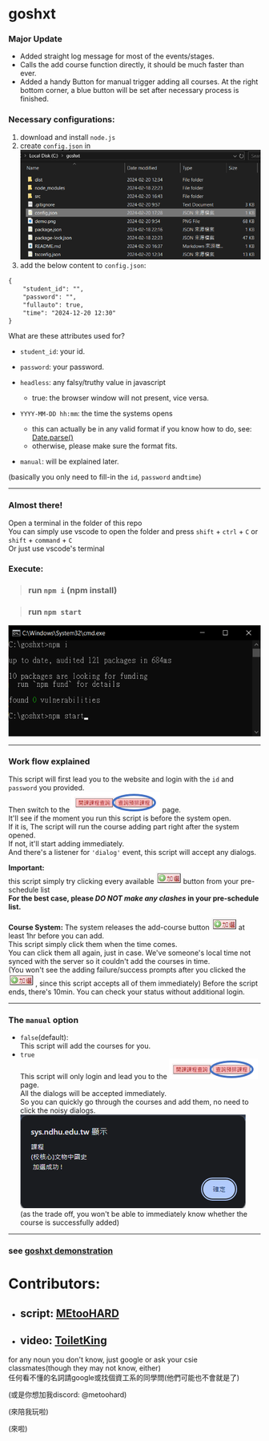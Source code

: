 # goshxt 

### Major Update
- Added straight log message for most of the events/stages.
- Calls the add course function directly, it should be much faster than ever.
- Added a handy Button for manual trigger adding all courses. At the right bottom corner, a blue button will be set after necessary process is finished.

### Necessary configurations:
1. download and install `node.js`
1. create `config.json` in
![alt text](https://github.com/594-666/goshxt/blob/main/demo.png?raw=true) 
1. add the below content to `config.json`:

```
{
    "student_id": "",
    "password": "",
    "fullauto": true,
    "time": "2024-12-20 12:30"
}
```  
What are these attributes used for?
-  `student_id`: your id.
-  `password`: your password.
-  `headless`: any falsy/truthy value in javascript
   -  true: the browser window will not present, vice versa.
- `YYYY-MM-DD hh:mm`: the time the systems opens
  - this can actually be in any valid format if you know how to do, see: [Date.parse()](https://developer.mozilla.org/en-US/docs/Web/JavaScript/Reference/Global_Objects/Date/parse)
  - otherwise, please make sure the format fits.

- `manual`: will be explained later.  

(basically you only need to fill-in the `id`, `password` and`time`)

---
### Almost there!

Open a terminal in the folder of this repo  
You can simply use vscode to open the folder and press `shift` + `ctrl` + `C` or `shift` + `command` + `C`  
Or just use vscode's terminal  

### Execute:  
> ### run `npm i` (npm install)

> ### run `npm start`  

![alt text](https://github.com/594-666/goshxt/blob/main/terminal.png?raw=true)  

---  

### Work flow explained  

This script will first lead you to the website and login with the `id` and `password` you provided.  
Then switch to the ![pre schedule btn](https://github.com/594-666/goshxt/blob/main/pre_schedule.png?raw=true) page.  
It'll see if the moment you run this script is before the system open.  
If it is, The script will run the course adding part right after the system opened.  
If not, it'll start adding immediately.  
And there's a listener for `'dialog'` event, this script will accept any dialogs.

**Important:**  
this script simply try clicking every available ![add_course_btn](https://github.com/594-666/goshxt/blob/main/add_btn.png?raw=true) button from your pre-schedule list  
**For the best case, please *DO NOT make any clashes* in your pre-schedule list.**  

**Course System:**
The system releases the add-course button ![add_course_btn](https://github.com/594-666/goshxt/blob/main/add_btn.png?raw=true) at least 1hr before you can add.  
This script simply click them when the time comes.  
You can click them all again, just in case. We've someone's local time not synced with the server so it couldn't add the courses in time.  
(You won't see the adding failure/success prompts after you clicked the ![add_course_btn](https://github.com/594-666/goshxt/blob/main/add_btn.png?raw=true) , since this script accepts all of them immediately)
Before the script ends, there's 10min. You can check your status without additional login.  

---

### The `manual` option

- `false`(default):  
This script will add the courses for you.
- `true`  
This script will only login and lead you to the ![pre schedule btn](https://github.com/594-666/goshxt/blob/main/pre_schedule.png?raw=true) page.  
All the dialogs will be accepted immediately.  
So you can quickly go through the courses and add them, no need to click the noisy dialogs.  
![alt text](https://github.com/594-666/goshxt/blob/main/dialog.png?raw=true)  
(as the trade off, you won't be able to immediately know whether the course is successfully added)  

---  

###  see [goshxt demonstration](https://youtu.be/va9Spg4j-Mg)  
# **Contributors:**
- ## **script:** [MEtooHARD](https://github.com/MEtooHARD)
- ## **video:** [ToiletKing](https://www.youtube.com/@ToiletKing)

for any noun you don't know, just google or ask your csie classmates(though they may not know, either)  
任何看不懂的名詞請google或找個資工系的同學問(他們可能也不會就是了)


(或是你想加我discord: @metoohard)

(來陪我玩啦)

(來啦)
